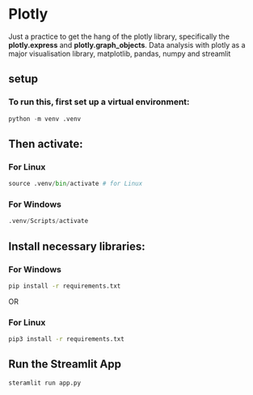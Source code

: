 # Plotly
Just a practice to get the hang of the plotly library, specifically the **plotly.express** and **plotly.graph_objects**.
Data analysis with plotly as a major visualisation library,  matplotlib, pandas, numpy and streamlit

## setup
### To run this, first set up a virtual environment:
```python
python -m venv .venv
```
## Then activate:
### For Linux 
```python
source .venv/bin/activate # for Linux
```
### For Windows
```python
.venv/Scripts/activate
```

## Install necessary libraries:
### For Windows
```bash
pip install -r requirements.txt
```

OR 

### For Linux 
```bash
pip3 install -r requirements.txt
```

## Run the **Streamlit App**

```python
steramlit run app.py
```
